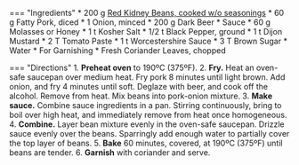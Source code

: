 === "Ingredients"
    * 200 g [Red Kidney Beans, cooked w/o seasonings](index.md)
    * 60 g Fatty Pork, diced
    * 1 Onion, minced
    * 200 g Dark Beer
    * Sauce
        * 60 g Molasses or Honey
        * 1 t Kosher Salt
        * 1/2 t Black Pepper, ground
        * 1 t Dijon Mustard
        * 2 T Tomato Paste
        * 1 t Worcestershire Sauce
        * 3 T Brown Sugar
    * Water
    * For Garnishing
        * Fresh Coriander Leaves, chopped

=== "Directions"
    1. **Preheat oven** to 190ºC (375ºF).
    2. **Fry.** Heat an oven-safe saucepan over medium heat. Fry pork 8 minutes until light brown. Add onion, and fry 4 minutes until soft. Deglaze with beer, and cook off the alcohol. Remove from heat. Mix beans into pork-onion mixture.
    3. **Make sauce.** Combine sauce ingredients in a pan. Stirring continuously, bring to boil over high heat, and immediately remove from heat once homogeneous.
    4. **Combine.** Layer bean mixture evenly in the oven-safe saucepan. Drizzle sauce evenly over the beans. Sparringly add enough water to partially cover the top layer of beans.
    5. **Bake** 60 minutes, covered, at 190ºC (375ºF) until beans are tender.
    6. **Garnish** with coriander and serve.

[^1]:
    Culinary Institute of America, The. ["Classic Baked Beans."](https://beaninstitute.com/recipes/classic-baked-beans/) _The Bean Institute._ 28 May 2019.
